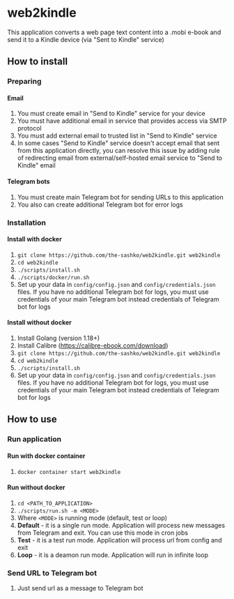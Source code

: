 # web2kindle

This application converts a web page text content into a .mobi e-book and send it to a Kindle device (via "Sent to Kindle" service)

## How to install

### Preparing

#### Email

1. You must create email in "Send to Kindle" service for your device
2. You must have additional email in service that provides access via SMTP protocol
3. You must add external email to trusted list in "Send to Kindle" service
4. In some cases "Send to Kindle" service doesn't accept email that sent from this application directly, you can resolve this issue by adding rule of redirecting email from external/self-hosted email service to "Send to Kindle" email

#### Telegram bots

1. You must create main Telegram bot for sending URLs to this application
2. You also can create additional Telegram bot for error logs

### Installation

#### Install with docker

1. `git clone https://github.com/the-sashko/web2kindle.git web2kindle`
2. `cd web2kindle`
3. `./scripts/install.sh`
4. `./scripts/docker/run.sh`
5. Set up your data in `config/config.json` and `config/credentials.json` files. If you have no additional Telegram bot for logs, you must use credentials of your main Telegram bot instead credentials of Telegram bot for logs

#### Install without docker
1. Install Golang (version 1.18+)
2. Install Calibre (https://calibre-ebook.com/download)
3. `git clone https://github.com/the-sashko/web2kindle.git web2kindle`
4. `cd web2kindle`
5. `./scripts/install.sh`
6. Set up your data in `config/config.json` and `config/credentials.json` files. If you have no additional Telegram bot for logs, you must use credentials of your main Telegram bot instead credentials of Telegram bot for logs

## How to use

### Run application

#### Run with docker container

1. `docker container start web2kindle`

#### Run without docker

1. `cd <PATH_TO_APPLICATION>`
2. `./scripts/run.sh -m <MODE>`
3. Where `<MODE>` is running mode (default, test or loop)
4. **Default** - it is a single run mode. Application will process new messages from Telegram and exit. You can use this mode in cron jobs
5. **Test** - it is a test run mode. Application will process url from config and exit
6. **Loop** - it is a deamon run mode. Application will run in infinite loop

### Send URL to Telegram bot
1. Just send url as a message to Telegram bot
